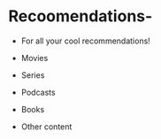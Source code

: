 # Recoomendations-
- For all your cool recommendations!

- Movies
- Series
- Podcasts
- Books
- Other content 
